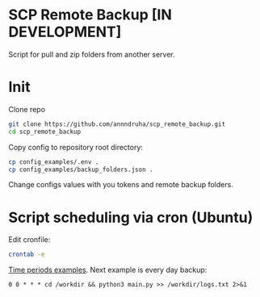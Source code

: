 # SCP Remote Backup [IN DEVELOPMENT]
Script for pull and zip folders from another server.

# Init

Clone repo
```bash
git clone https://github.com/annndruha/scp_remote_backup.git
cd scp_remote_backup
```

Copy config to repository root directory:

```bash
cp config_examples/.env .
cp config_examples/backup_folders.json .
```

Change configs values with you tokens and remote backup folders.


# Script scheduling via cron (Ubuntu)

Edit cronfile:
```bash
crontab -e
```

[Time periods examples](https://crontab.guru/examples.html). Next example is every day backup:

```text
0 0 * * * cd /workdir && python3 main.py >> /workdir/logs.txt 2>&1
```
